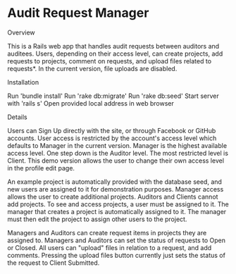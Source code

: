 # Audit Request Manager

Overview

This is a Rails web app that handles audit requests between auditors and auditees. Users, depending on their access level, can create projects, add requests to projects, comment on requests, and upload files related to requests*. In the current version, file uploads are disabled.

Installation

Run 'bundle install'
Run 'rake db:migrate'
Run 'rake db:seed'
Start server with 'rails s'
Open provided local address in web browser

Details

Users can Sign Up directly with the site, or through Facebook or GitHub accounts. User access is restricted by the account's access level which defaults to Manager in the current version. Manager is the highest available access level. One step down is the Auditor level. The most restricted level is Client. This demo version allows the user to change their own access level in the profile edit page.

An example project is automatically provided with the database seed, and new users are assigned to it for demonstration purposes. Manager access allows the user to create additional projects. Auditors and Clients cannot add projects. To see and access projects, a user must be assigned to it. The manager that creates a project is automatically assigned to it. The manager must then edit the project to assign other users to the project.

Managers and Auditors can create request items in projects they are assigned to. Managers and Auditors can set the status of requests to Open or Closed. All users can "upload" files in relation to a request, and add comments. Pressing the upload files button currently just sets the status of the request to Client Submitted.
